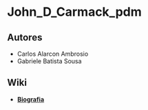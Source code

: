 # John_D_Carmack_pdm

## Autores
* Carlos Alarcon Ambrosio
* Gabriele Batista Sousa

## Wiki
- <a href="https://github.com/Gabriele-sousa/John_D_Carmack_pdm/wiki/Biografia-de-John-D.-Carmack"> __Biografia__ </a>
